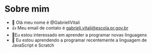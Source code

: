 # Sobre mim
-  👋 Olá meu nome é @GabrieliVitali
-  :+1: Meu email de contato é gabrieli.vitali@escola.pr.gov.br
- 👀Eu estou interessado em aprender a programar novas linguagens
- 🌱 Eu estou aprendendo a programar recentemente a linguagem de JavaScript e Scratch

